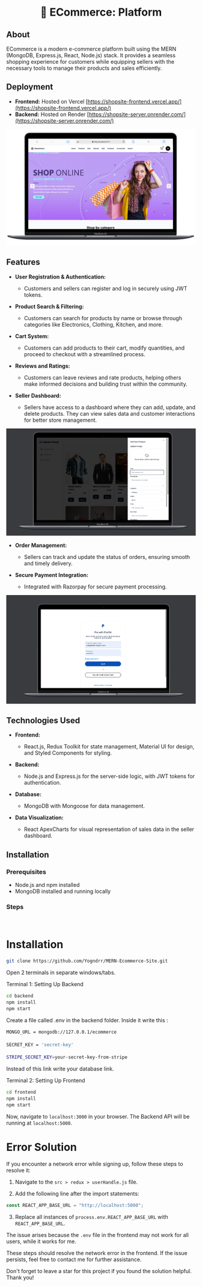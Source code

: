 <h1 align="center"> 🛒 ECommerce:  Platform </h1>

## About

ECommerce is a modern e-commerce platform built using the MERN (MongoDB, Express.js, React, Node.js) stack. It provides a seamless shopping experience for customers while equipping sellers with the necessary tools to manage their products and sales efficiently.

## Deployment
- **Frontend:** Hosted on Vercel [https://shopsite-frontend.vercel.app/](https://shopsite-frontend.vercel.app/)
- **Backend:** Hosted on Render [https://shopsite-server.onrender.com/](https://shopsite-server.onrender.com/)

![ Dashboard](./client/UI/user-interface.png)

## Features

- **User Registration & Authentication:** 
  - Customers and sellers can register and log in securely using JWT tokens.
  
- **Product Search & Filtering:** 
  - Customers can search for products by name or browse through categories like Electronics, Clothing, Kitchen, and more.

- **Cart System:** 
  - Customers can add products to their cart, modify quantities, and proceed to checkout with a streamlined process.

- **Reviews and Ratings:** 
  - Customers can leave reviews and rate products, helping others make informed decisions and building trust within the community.

- **Seller Dashboard:** 
  - Sellers have access to a dashboard where they can add, update, and delete products. They can view sales data and customer interactions for better store management.

![Admin Panel](./client/UI/admin.png)

- **Order Management:** 
  - Sellers can track and update the status of orders, ensuring smooth and timely delivery.

- **Secure Payment Integration:** 
  - Integrated with Razorpay for secure payment processing.

![Payment Section](./client/UI/payment.png)

## Technologies Used

- **Frontend:** 
  - React.js, Redux Toolkit for state management, Material UI for design, and Styled Components for styling.
  
- **Backend:** 
  - Node.js and Express.js for the server-side logic, with JWT tokens for authentication.
  
- **Database:** 
  - MongoDB with Mongoose for data management.
  
- **Data Visualization:** 
  - React ApexCharts for visual representation of sales data in the seller dashboard.

## Installation

### Prerequisites
- Node.js and npm installed
- MongoDB installed and running locally

### Steps
<br>

# Installation

```sh
git clone https://github.com/Yogndrr/MERN-Ecommerce-Site.git
```
Open 2 terminals in separate windows/tabs.

Terminal 1: Setting Up Backend 
```sh
cd backend
npm install
npm start
```

Create a file called .env in the backend folder.
Inside it write this :

```sh
MONGO_URL = mongodb://127.0.0.1/ecommerce

SECRET_KEY = 'secret-key'

STRIPE_SECRET_KEY=your-secret-key-from-stripe
```
Instead of this link write your database link.

Terminal 2: Setting Up Frontend
```sh
cd frontend
npm install
npm start
```
Now, navigate to `localhost:3000` in your browser. 
The Backend API will be running at `localhost:5000`.
<br>
# Error Solution

If you encounter a network error while signing up, follow these steps to resolve it:

1. Navigate to the `src > redux > userHandle.js` file.

2. Add the following line after the import statements:

```javascript
const REACT_APP_BASE_URL = "http://localhost:5000";
```

3. Replace all instances of `process.env.REACT_APP_BASE_URL` with `REACT_APP_BASE_URL`.

The issue arises because the `.env` file in the frontend may not work for all users, while it works for me.

These steps should resolve the network error in the frontend. If the issue persists, feel free to contact me for further assistance.

Don't forget to leave a star for this project if you found the solution helpful. Thank you!



